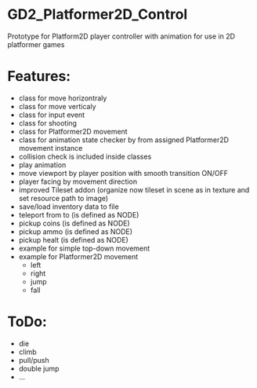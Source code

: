 # GD2_Platformer2D_Control

Prototype for Platform2D player controller with animation for use in 2D platformer games

# Features:

- class for move horizontraly
- class for move verticaly
- class for input event
- class for shooting
- class for Platformer2D movement
- class for animation state checker by from assigned Platformer2D movement instance
- collision check is included inside classes
- play animation
- move viewport by player position with smooth transition ON/OFF
- player facing by movement direction
- improved Tileset addon (organize now tileset in scene as in texture and set resource path to image)
- save/load inventory data to file
- teleport from to (is defined as NODE)
- pickup coins (is defined as NODE)
- pickup ammo (is defined as NODE)
- pickup healt (is defined as NODE)
- example for simple top-down movement
- example for Platformer2D movement
    - left
    - right
    - jump
    - fall
    
# ToDo:

- die
- climb
- pull/push
- double jump
- ...
